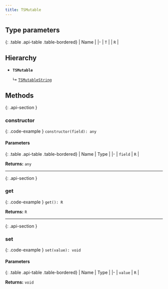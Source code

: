 ```yaml
---
title: TSMutable
---
```



## Type parameters

{: .table .api-table .table-bordered}
| Name |
|-
| `T` |
| `R` |

## Hierarchy

- **`TSMutable`**

  ↳ [`TSMutableString`](TSMutableString)

## Methods

{: .api-section }
### constructor

{: .code-example }
`constructor(field): any`

#### Parameters

{: .table .api-table .table-bordered}
| Name | Type |
|-
| `field` | `R` |

**Returns:** 
`any`

___

{: .api-section }
### get

{: .code-example }
`get(): R`

**Returns:** 
`R`

___

{: .api-section }
### set

{: .code-example }
`set(value): void`

#### Parameters

{: .table .api-table .table-bordered}
| Name | Type |
|-
| `value` | `R` |

**Returns:** 
`void`

